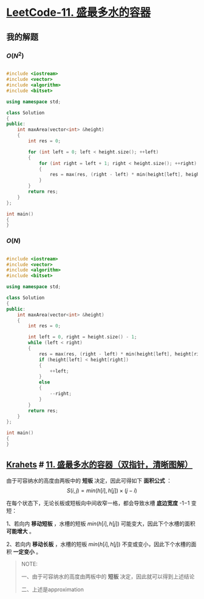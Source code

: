 # [LeetCode-11. 盛最多水的容器](https://leetcode.cn/problems/container-with-most-water/) 



## 我的解题



### $O(N^2)$



```c++

#include <iostream>
#include <vector>
#include <algorithm>
#include <bitset>

using namespace std;

class Solution
{
public:
    int maxArea(vector<int> &height)
    {
        int res = 0;

        for (int left = 0; left < height.size(); ++left)
        {
            for (int right = left + 1; right < height.size(); ++right)
            {
                res = max(res, (right - left) * min(height[left], height[right]));
            }
        }
        return res;
    }
};

int main()
{
}

```



### $O(N)$



```C++

#include <iostream>
#include <vector>
#include <algorithm>
#include <bitset>

using namespace std;

class Solution
{
public:
    int maxArea(vector<int> &height)
    {
        int res = 0;

        int left = 0, right = height.size() - 1;
        while (left < right)
        {
            res = max(res, (right - left) * min(height[left], height[right]));
            if (height[left] < height[right])
            {
                ++left;
            }
            else
            {
                --right;
            }
        }
        return res;
    }
};

int main()
{
}

```



## [Krahets](https://leetcode.cn/u/jyd/) # [11. 盛最多水的容器（双指针，清晰图解）](https://leetcode.cn/problems/container-with-most-water/solution/container-with-most-water-shuang-zhi-zhen-fa-yi-do/)

由于可容纳水的高度由两板中的 **短板** 决定，因此可得如下 **面积公式** ：
$$
S(i, j) = min(h[i], h[j]) × (j - i)
$$


在每个状态下，无论长板或短板向中间收窄一格，都会导致水槽 **底边宽度** -1−1 变短：

1、若向内 **移动短板** ，水槽的短板 $min(h[i], h[j])$ 可能变大，因此下个水槽的面积 **可能增大** 。

2、若向内 **移动长板** ，水槽的短板 $min(h[i], h[j])$ 不变或变小，因此下个水槽的面积 **一定变小** 。

> NOTE:
>
> 一、由于可容纳水的高度由两板中的 **短板** 决定，因此就可以得到上述结论
>
> 二、上述是approximation

